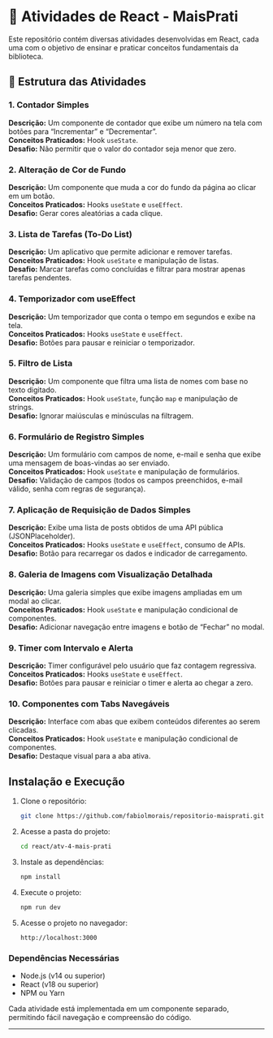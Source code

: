 # 📘 Atividades de React - MaisPrati

Este repositório contém diversas atividades desenvolvidas em React, cada uma com o objetivo de ensinar e praticar conceitos fundamentais da biblioteca.

## 📂 Estrutura das Atividades

### 1. Contador Simples
**Descrição:** Um componente de contador que exibe um número na tela com botões para “Incrementar” e “Decrementar”.  
**Conceitos Praticados:** Hook `useState`.  
**Desafio:** Não permitir que o valor do contador seja menor que zero.

### 2. Alteração de Cor de Fundo
**Descrição:** Um componente que muda a cor do fundo da página ao clicar em um botão.  
**Conceitos Praticados:** Hooks `useState` e `useEffect`.  
**Desafio:** Gerar cores aleatórias a cada clique.

### 3. Lista de Tarefas (To-Do List)
**Descrição:** Um aplicativo que permite adicionar e remover tarefas.  
**Conceitos Praticados:** Hook `useState` e manipulação de listas.  
**Desafio:** Marcar tarefas como concluídas e filtrar para mostrar apenas tarefas pendentes.

### 4. Temporizador com useEffect
**Descrição:** Um temporizador que conta o tempo em segundos e exibe na tela.  
**Conceitos Praticados:** Hooks `useState` e `useEffect`.  
**Desafio:** Botões para pausar e reiniciar o temporizador.

### 5. Filtro de Lista
**Descrição:** Um componente que filtra uma lista de nomes com base no texto digitado.  
**Conceitos Praticados:** Hook `useState`, função `map` e manipulação de strings.  
**Desafio:** Ignorar maiúsculas e minúsculas na filtragem.

### 6. Formulário de Registro Simples
**Descrição:** Um formulário com campos de nome, e-mail e senha que exibe uma mensagem de boas-vindas ao ser enviado.  
**Conceitos Praticados:** Hook `useState` e manipulação de formulários.  
**Desafio:** Validação de campos (todos os campos preenchidos, e-mail válido, senha com regras de segurança).

### 7. Aplicação de Requisição de Dados Simples
**Descrição:** Exibe uma lista de posts obtidos de uma API pública (JSONPlaceholder).  
**Conceitos Praticados:** Hooks `useState` e `useEffect`, consumo de APIs.  
**Desafio:** Botão para recarregar os dados e indicador de carregamento.

### 8. Galeria de Imagens com Visualização Detalhada
**Descrição:** Uma galeria simples que exibe imagens ampliadas em um modal ao clicar.  
**Conceitos Praticados:** Hook `useState` e manipulação condicional de componentes.  
**Desafio:** Adicionar navegação entre imagens e botão de “Fechar” no modal.

### 9. Timer com Intervalo e Alerta
**Descrição:** Timer configurável pelo usuário que faz contagem regressiva.  
**Conceitos Praticados:** Hooks `useState` e `useEffect`.  
**Desafio:** Botões para pausar e reiniciar o timer e alerta ao chegar a zero.

### 10. Componentes com Tabs Navegáveis
**Descrição:** Interface com abas que exibem conteúdos diferentes ao serem clicadas.  
**Conceitos Praticados:** Hook `useState` e manipulação condicional de componentes.  
**Desafio:** Destaque visual para a aba ativa.

## Instalação e Execução

1. Clone o repositório:
   ```bash
   git clone https://github.com/fabiolmorais/repositorio-maisprati.git
   ```

2. Acesse a pasta do projeto:
   ```bash
   cd react/atv-4-mais-prati
   ```

3. Instale as dependências:
   ```bash
   npm install
   ```

4. Execute o projeto:
   ```bash
   npm run dev
   ```

5. Acesse o projeto no navegador:
   ```
   http://localhost:3000
   ```

### Dependências Necessárias
- Node.js (v14 ou superior)
- React (v18 ou superior)
- NPM ou Yarn

Cada atividade está implementada em um componente separado, permitindo fácil navegação e compreensão do código.

---